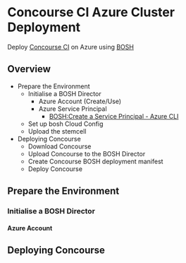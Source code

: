 # Concourse CI Azure Cluster Deployment
Deploy [Concourse CI](https://concourse.ci/) on Azure using [BOSH](http://bosh.io/)

## Overview

- Prepare the Environment
  - Initialise a BOSH Director
    - Azure Account (Create/Use)
    - Azure Service Principal
      - [BOSH:Create a Service Principal - Azure CLI](https://github.com/cloudfoundry-incubator/bosh-azure-cpi-release/blob/master/docs/get-started/create-service-principal.md)
  - Set up bosh Cloud Config
  - Upload the stemcell
- Deploying Concourse
  - Download Concourse
  - Upload Concourse to the BOSH Director
  - Create Concourse BOSH deployment manifest
  - Deploy Concourse

## Prepare the Environment
### Initialise a BOSH Director
#### Azure Account

## Deploying Concourse
